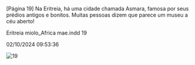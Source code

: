 [Página 19]
Na Eritreia, há uma cidade
chamada Asmara, famosa
por seus prédios antigos
e bonitos. Muitas pessoas
dizem que parece um
museu a céu aberto!

Eritreia
miolo_Africa mae.indd 19

02/10/2024 09:53:36

![19](./img/page_19-01.jpg)
